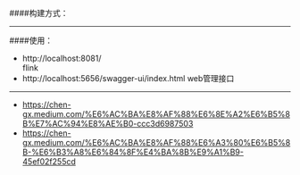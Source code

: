 ####构建方式：

---
####使用：
- http://localhost:8081/  
  flink
- http://localhost:5656/swagger-ui/index.html
  web管理接口
  
---  
- https://chen-gx.medium.com/%E6%AC%BA%E8%AF%88%E6%8E%A2%E6%B5%8B%E7%AC%94%E8%AE%B0-ccc3d6987503
- https://chen-gx.medium.com/%E6%AC%BA%E8%AF%88%E6%A3%80%E6%B5%8B-%E6%B3%A8%E6%84%8F%E4%BA%8B%E9%A1%B9-45ef02f255cd